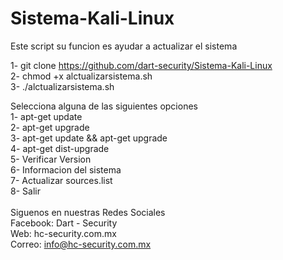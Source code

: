# Sistema-Kali-Linux
Este script su funcion es ayudar a actualizar el sistema<br>

1- git clone https://github.com/dart-security/Sistema-Kali-Linux <br>
2- chmod +x alctualizarsistema.sh<br>
3- ./alctualizarsistema.sh<br>

Selecciona alguna de las siguientes opciones<br>
1- apt-get update<br>
2- apt-get upgrade<br>
3- apt-get update && apt-get upgrade<br>
4- apt-get dist-upgrade<br>
5- Verificar Version<br>
6- Informacion del sistema<br>
7- Actualizar sources.list<br>
8- Salir<br>
<br>
Siguenos en nuestras Redes Sociales<br>
Facebook: Dart - Security<br>
Web: hc-security.com.mx<br>
Correo: info@hc-security.com.mx<br>
